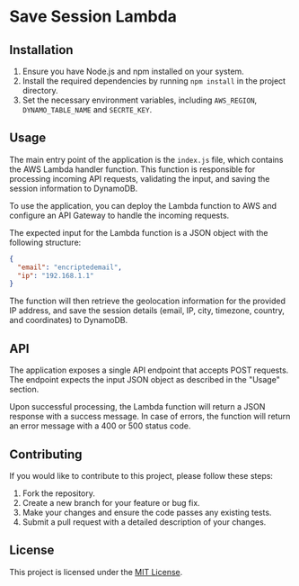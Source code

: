 # Save Session Lambda

## Installation

1. Ensure you have Node.js and npm installed on your system.
2. Install the required dependencies by running `npm install` in the project directory.
3. Set the necessary environment variables, including `AWS_REGION`,  `DYNAMO_TABLE_NAME` and `SECRTE_KEY`.

## Usage

The main entry point of the application is the `index.js` file, which contains the AWS Lambda handler function. This function is responsible for processing incoming API requests, validating the input, and saving the session information to DynamoDB.

To use the application, you can deploy the Lambda function to AWS and configure an API Gateway to handle the incoming requests.

The expected input for the Lambda function is a JSON object with the following structure:

```json
{
  "email": "encriptedemail",
  "ip": "192.168.1.1"
}
```

The function will then retrieve the geolocation information for the provided IP address, and save the session details (email, IP, city, timezone, country, and coordinates) to DynamoDB.

## API

The application exposes a single API endpoint that accepts POST requests. The endpoint expects the input JSON object as described in the "Usage" section.

Upon successful processing, the Lambda function will return a JSON response with a success message. In case of errors, the function will return an error message with a 400 or 500 status code.

## Contributing

If you would like to contribute to this project, please follow these steps:

1. Fork the repository.
2. Create a new branch for your feature or bug fix.
3. Make your changes and ensure the code passes any existing tests.
4. Submit a pull request with a detailed description of your changes.

## License

This project is licensed under the [MIT License](LICENSE).

